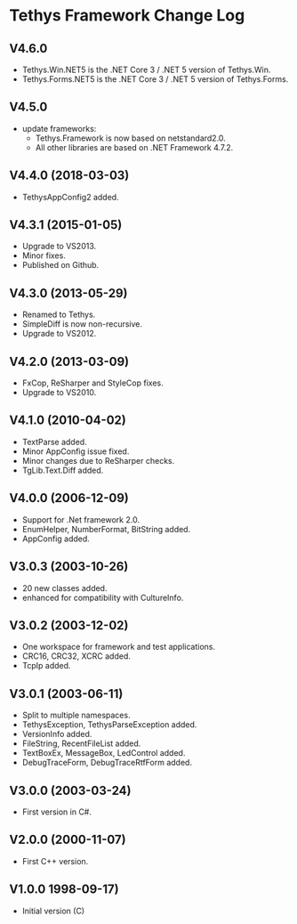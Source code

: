 # Tethys Framework Change Log

## V4.6.0
* Tethys.Win.NET5 is the .NET Core 3 / .NET 5 version of Tethys.Win.
* Tethys.Forms.NET5 is the .NET Core 3 / .NET 5 version of Tethys.Forms.

## V4.5.0
* update frameworks:
  * Tethys.Framework is now based on netstandard2.0.
  * All other libraries are based on .NET Framework 4.7.2.

## V4.4.0 (2018-03-03)
* TethysAppConfig2 added.

## V4.3.1 (2015-01-05)
* Upgrade to VS2013.
* Minor fixes.
* Published on Github.

## V4.3.0 (2013-05-29)
* Renamed to Tethys.
* SimpleDiff is now non-recursive.
* Upgrade to VS2012.

## V4.2.0 (2013-03-09)
* FxCop, ReSharper and StyleCop fixes.
* Upgrade to VS2010.

## V4.1.0 (2010-04-02)
* TextParse added.
* Minor AppConfig issue fixed.
* Minor changes due to ReSharper checks.
* TgLib.Text.Diff added.

## V4.0.0 (2006-12-09)
* Support for .Net framework 2.0.
* EnumHelper, NumberFormat, BitString added.
* AppConfig added.

## V3.0.3 (2003-10-26)
* 20 new classes added.
* enhanced for compatibility with CultureInfo.

## V3.0.2 (2003-12-02)
* One workspace for framework and test applications.
* CRC16, CRC32, XCRC added.
* TcpIp added.

## V3.0.1 (2003-06-11)
* Split to multiple namespaces.
* TethysException, TethysParseException added.
* VersionInfo  added.
* FileString, RecentFileList added.
* TextBoxEx, MessageBox, LedControl added.
* DebugTraceForm, DebugTraceRtfForm added.

## V3.0.0 (2003-03-24)
* First version in C#.

## V2.0.0 (2000-11-07)
* First C++ version.

## V1.0.0 1998-09-17)
* Initial version (C)